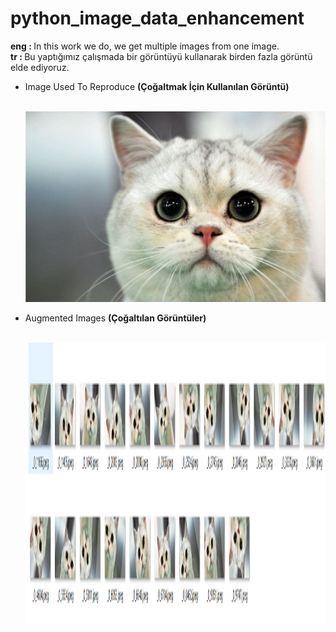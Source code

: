 # python_image_data_enhancement

<p> <strong> eng : </strong> In this work we do, we get multiple images from one image. </br>
<strong> tr : </strong> Bu yaptığımız çalışmada bir görüntüyü kullanarak birden fazla görüntü elde ediyoruz. </p>
<ul>
<li> Image Used To Reproduce <strong> (Çoğaltmak İçin Kullanılan Görüntü) </strong> </li> </br>
  
![python_image_data_enhancement](cat.jpg) </br>

<li> Augmented Images <strong> (Çoğaltılan Görüntüler) </strong> </li> </br>

<img src = "images.PNG" width = 10000px height=450></img>

</ul>
